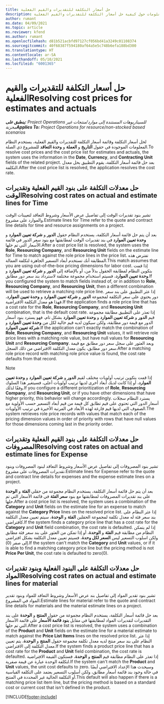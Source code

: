 ```yaml
---
title: حل أسعار التكلفة للتقديرات والقيم الفعلية
description: يقدم هذا الموضوع معلومات حول كيفية حل أسعار التكلفة للتقديرات والقيم الفعلية.
author: rumant
ms.date: 04/09/2021
ms.topic: article
ms.reviewer: kfend
ms.author: rumant
ms.openlocfilehash: d81b521acbfd97127cf056bd41a3249c01108374
ms.sourcegitcommit: 40f68387f594180af64a5e5c748b6efa188bd300
ms.translationtype: HT
ms.contentlocale: ar-SA
ms.lasthandoff: 05/10/2021
ms.locfileid: "6001365"
---
```

# <a name="resolving-cost-prices-for-estimates-and-actuals"></a><span data-ttu-id="d9ba5-103">حل أسعار التكلفة للتقديرات والقيم الفعلية</span><span class="sxs-lookup"><span data-stu-id="d9ba5-103">Resolving cost prices for estimates and actuals</span></span>

<span data-ttu-id="d9ba5-104">_**ينطبق على:** Project Operations للسيناريوهات المستندة إلى موارد/منتجات غير مخزنة‬_</span><span class="sxs-lookup"><span data-stu-id="d9ba5-104">_**Applies To:** Project Operations for resource/non-stocked based scenarios_</span></span>

<span data-ttu-id="d9ba5-105">لحل أسعار التكلفة وقائمة أسعار التكلفة للتقديرات والقيم الفعلية، يستخدم النظام المعلومات الموجودة في حقول **التاريخ** و **العملة** و **وحدة التعاقد** للمشروع ذي الصلة.</span><span class="sxs-lookup"><span data-stu-id="d9ba5-105">To resolve cost prices and the cost price list for estimates and actuals, the system uses the information in the **Date**, **Currency**, and **Contracting Unit** fields of the related project.</span></span> <span data-ttu-id="d9ba5-106">بعد حل قائمة أسعار التكلفة، يقوم التطبيق بحل معدل التكلفة.</span><span class="sxs-lookup"><span data-stu-id="d9ba5-106">After the cost price list is resolved, the application resolves the cost rate.</span></span>

## <a name="resolving-cost-rates-on-actual-and-estimate-lines-for-time"></a><span data-ttu-id="d9ba5-107">حل معدلات التكلفة على بنود القيم الفعلية وتقديرات الوقت</span><span class="sxs-lookup"><span data-stu-id="d9ba5-107">Resolving cost rates on actual and estimate lines for Time</span></span>

<span data-ttu-id="d9ba5-108">تشير بنود تقديرات الوقت إلى تفاصيل عرض الأسعار وشروط التعاقد لتعيينات الوقت والموارد على مشروع.</span><span class="sxs-lookup"><span data-stu-id="d9ba5-108">Estimate lines for Time refer to the quote and contract line details for time and resource assignments on a project.</span></span>

<span data-ttu-id="d9ba5-109">بعد أن يتم حل قائمة أسعار التكلفة، يستخدم النظام حقول **الدور** و **شركة تعيين الموارد** و **وحدة تعيين الموارد** في بند تقديرات الوقت لمطابقتها مع بنود سعر الدور في قائمة الأسعار التي تم حلها.</span><span class="sxs-lookup"><span data-stu-id="d9ba5-109">After a cost price list is resolved, the system uses the **Role**, **Resourcing Company**, and **Resourcing Unit** fields on the estimate line for Time to match against the role price lines in the price list.</span></span> <span data-ttu-id="d9ba5-110">تفترض هذه المطابقة أنك تستخدم أبعاد التسعير الجاهزة لتكلفة العمالة.</span><span class="sxs-lookup"><span data-stu-id="d9ba5-110">This match assumes that you are using out-of-the-box pricing dimensions for labor cost.</span></span> <span data-ttu-id="d9ba5-111">إذا قمت بتكوين النظام لمطابقة الحقول بدلاً من، أو بالإضافة إلى **الدور** و **شركة تعيين الموارد** و **وحدة تعيين الموارد**، فسيتم استخدام مجموعة مختلفة لاسترداد بند سعر دور مطابق.</span><span class="sxs-lookup"><span data-stu-id="d9ba5-111">If you configured the system to match fields instead of, or in addition to **Role**, **Resourcing Company**, and **Resourcing Unit**, then a different combination will be used to retrieve a matching role price line.</span></span> <span data-ttu-id="d9ba5-112">إذا عثر التطبيق على بند سعر دور يحتوي على سعر التكلفة لمجموعة **الدور** و **شركة تعيين الموارد** و **وحدة تعيين الموارد**، فهذا هو معدل التكلفة الافتراضية.</span><span class="sxs-lookup"><span data-stu-id="d9ba5-112">If the application finds a role price line that has a cost rate for the **Role**, **Resourcing Company**, and **Resourcing Unit** combination, that is the default cost rate.</span></span> <span data-ttu-id="d9ba5-113">إذا تعذر على التطبيق مطابقة مجموعة قيم **الدور** و **شركة تعيين الموارد‬‬** و **وحدة تعيين الموارد‬** بشكل تام، فهو يسترد بنود أسعار الدور مع قيمة دور مطابقة، ولكن سيكون لديه قيم خالية لكل من **وحدة تعيين الموارد‬** و **شركة تعيين الموارد‬‬**.</span><span class="sxs-lookup"><span data-stu-id="d9ba5-113">If the application can't exactly match the combination of **Role**, **Resourcing Company**, and **Resourcing Unit** values, it will retrieve role price lines with a matching role value, but have null values for **Resourcing Unit** and **Resourcing Company**.</span></span> <span data-ttu-id="d9ba5-114">وبعد العثور على سجل سعر دور مطابق مع قيمة سعر دور مطابق، يكون معدل التكلفة الافتراضي من ذلك السجل.</span><span class="sxs-lookup"><span data-stu-id="d9ba5-114">After a matching role price record with matching role price value is found, the cost rate defaults from that record.</span></span> 

> [!NOTE]
> <span data-ttu-id="d9ba5-115">إذا قمت بتكوين ترتيب أولويات مختلف لقيم **الدور** و **شركة تعيين الموارد** و **وحدة تعيين الموارد**، أو إذا كانت لديك أبعاد أخرى لديها ترتيب أولويات أعلى، فسيتغير هذا السلوك وفقًا لذلك.</span><span class="sxs-lookup"><span data-stu-id="d9ba5-115">If you configure a different prioritization of **Role**, **Resourcing Company**, and **Resourcing Unit**, or if you have other dimensions that have higher priority, this behavior will change accordingly.</span></span> <span data-ttu-id="d9ba5-116">يسترد النظام سجلات أسعار الدور التي تحتوي على قيم تطابق كل قيمة من قيم أبعاد التسعير حسب الأولوية مع الصفوف التي لديها قيم فارغة لهذه الأبعاد في المرتبة الأخيرة في ترتيب الأولويات.</span><span class="sxs-lookup"><span data-stu-id="d9ba5-116">The system retrieves role price records with values that match each of the pricing dimension values in order of priority with rows that have null values for those dimensions coming last in the priority order.</span></span>

## <a name="resolving-cost-rates-on-actual-and-estimate-lines-for-expense"></a><span data-ttu-id="d9ba5-117">حل معدلات التكلفة على بنود القيم الفعلية وتقديرات المصروفات</span><span class="sxs-lookup"><span data-stu-id="d9ba5-117">Resolving cost rates on actual and estimate lines for Expense</span></span>

<span data-ttu-id="d9ba5-118">تشير بنود المصروفات إلى تفاصيل عرض الأسعار وشروط التعاقد لبنود المصروفات وبنود تقديرات المصروفات على مشروع.</span><span class="sxs-lookup"><span data-stu-id="d9ba5-118">Estimate lines for Expense refer to the quote and contract line details for expenses and the expense estimate lines on a project.</span></span>

<span data-ttu-id="d9ba5-119">بعد أن يتم حل قائمة أسعار التكلفة، يستخدم النظام مجموعة من حقلي **الفئة** و **الوحدة** على بند تقديرات المصروفات لمطابقتها مع بنود **سعر الفئة** في قائمة الأسعار التي تم حلها.</span><span class="sxs-lookup"><span data-stu-id="d9ba5-119">After a cost price list is resolved, the system uses a combination of the **Category** and **Unit** fields on the estimate line for an expense to match against the **Category Price** lines on the resolved price list.</span></span> <span data-ttu-id="d9ba5-120">إذا عثر النظام على بند سعر فئة له معدل تكلفة لمجموعة الحقلين **الفئة** و **الوحدة**، سيتم تعيين معدل التكلفة كافتراضي.</span><span class="sxs-lookup"><span data-stu-id="d9ba5-120">If the system finds a category price line that has a cost rate for the **Category** and **Unit** field combination, the cost rate is defaulted.</span></span> <span data-ttu-id="d9ba5-121">إذا لم يتمكن النظام من مطابقة قيم **الفئة** و **الوحدة**، أو إذا تمكن من العثور على بند سعر فئة مطابق ولكن اسلوب التسعير ليس **السعر لكل وحدة**، فسيتم تعيين معدل التكلفة بشكل افتراضي إلى صفر (0).</span><span class="sxs-lookup"><span data-stu-id="d9ba5-121">If the system can't match the **Category** and **Unit** values, or if it is able to find a matching category price line but the pricing method is not **Price Per Unit**, the cost rate is defaulted to zero(0).</span></span>

## <a name="resolving-cost-rates-on-actual-and-estimate-lines-for-material"></a><span data-ttu-id="d9ba5-122">حل معدلات التكلفة على البنود الفعلية وبنود تقديرات المواد</span><span class="sxs-lookup"><span data-stu-id="d9ba5-122">Resolving cost rates on actual and estimate lines for material</span></span>

<span data-ttu-id="d9ba5-123">تشير بنود تقدير المواد إلى تفاصيل بند عرض الأسعار وشروط التعاقد للمواد وبنود تقدير المواد في المشروع.</span><span class="sxs-lookup"><span data-stu-id="d9ba5-123">Estimate lines for material refer to the quote and contract line details for materials and the material estimate lines on a project.</span></span>

<span data-ttu-id="d9ba5-124">بعد حل قائمة أسعار التكلفة، يستخدم النظام مجموعة من حقول **المنتج** و **الوحدة** على بند التقديرات لتقديرات المواد لمطابقتها في مقابل **بنود قائمة الأسعار** على قائمة الأسعار التي تم حلها.</span><span class="sxs-lookup"><span data-stu-id="d9ba5-124">After a cost price list is resolved, the system uses a combination of the **Product** and **Unit** fields on the estimate line for a material estimate to match against the **Price List Items** lines on the resolved price list.</span></span> <span data-ttu-id="d9ba5-125">إذا عثر النظام على بند سعر منتج لديه معدل تكلفة مجموعة حقول **المنتج** و **الوحدة**، يتم تعيين معدل التكلفة إلى الافتراضي.</span><span class="sxs-lookup"><span data-stu-id="d9ba5-125">If the system finds a product price line that has a cost rate for the **Product** and **Unit** field combination, the cost rate is defaulted.</span></span> <span data-ttu-id="d9ba5-126">إذا تعذر على النظام مطابقة قيم **المنتج** و **الوحدة**، فستكون القيمة الافتراضية لتكلفة الوحدة عبارة عن قيمة صفرية.</span><span class="sxs-lookup"><span data-stu-id="d9ba5-126">If the system can't match the **Product** and **Unit** values, the unit cost defaults to zero.</span></span> <span data-ttu-id="d9ba5-127">وسيحدث هذا الإعداد الافتراضي أيضًا في حالة وجود بند قائمة أسعار مطابق، ولكن أسلوب التسعير يعتمد على التكلفة القياسية أو التكلفة الحالية غير المحددة في المنتج.</span><span class="sxs-lookup"><span data-stu-id="d9ba5-127">This default will also happen if there is a matching price list item line, but the pricing method is based on a standard cost or current cost that isn't defined in the product.</span></span>

[!INCLUDE[footer-include](../includes/footer-banner.md)]
